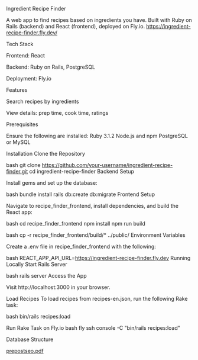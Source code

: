 Ingredient Recipe Finder

A web app to find recipes based on ingredients you have. Built with Ruby on Rails (backend) and React (frontend), deployed on Fly.io.
https://ingredient-recipe-finder.fly.dev/

Tech Stack

Frontend: React

Backend: Ruby on Rails, PostgreSQL

Deployment: Fly.io

Features

Search recipes by ingredients

View details: prep time, cook time, ratings



Prerequisites

Ensure the following are installed:
Ruby 3.1.2
Node.js and npm
PostgreSQL or MySQL


Installation
Clone the Repository

bash
git clone https://github.com/your-username/ingredient-recipe-finder.git
cd ingredient-recipe-finder
Backend Setup

Install gems and set up the database:

bash
bundle install
rails db:create db:migrate
Frontend Setup

Navigate to recipe_finder_frontend, install dependencies, and build the React app:

bash
cd recipe_finder_frontend
npm install
npm run build

bash
cp -r recipe_finder_frontend/build/* ../public/
Environment Variables

Create a .env file in recipe_finder_frontend with the following:

bash
REACT_APP_API_URL=https://ingredient-recipe-finder.fly.dev
Running Locally
Start Rails Server

bash
rails server
Access the App

Visit http://localhost:3000 in your browser.

Load Recipes
To load recipes from recipes-en.json, run the following Rake task:

bash
bin/rails recipes:load


Run Rake Task on Fly.io
bash
fly ssh console -C "bin/rails recipes:load"

Database Structure

[prepostseo.pdf](https://github.com/user-attachments/files/17587349/prepostseo.pdf)
